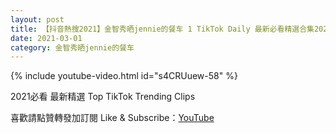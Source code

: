 ```yaml
---
layout: post
title: 【抖音熱搜2021】金智秀晒jennie的餐车 1 TikTok Daily 最新必看精選合集2021 03 01
date: 2021-03-01
category: 金智秀晒jennie的餐车
---
```


{% include youtube-video.html id="s4CRUuew-58" %}

2021必看 最新精選 Top TikTok Trending Clips

喜歡請點贊轉發加訂閱 Like & Subscribe：[YouTube](https://www.youtube.com/channel/UCAoR7VcanIPd04uEq_GIylA/videos)

